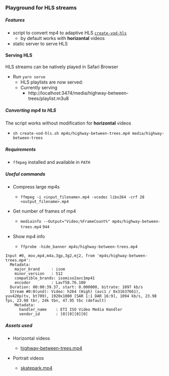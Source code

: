 ### Playground for HLS streams

##### Features
* script to convert mp4 to adaptive HLS [`create-vod-hls`](./create-vod-hls.sh)
  * by default works with **horizontal** videos
* static server to serve HLS


#### Serving HLS
HLS streams can be natively played in Safari Browser
* Run `yarn serve`
  * HLS playlists are now served: 
  * Currently serving
    * http://localhost:3474/media/highway-between-trees/playlist.m3u8

##### Converting mp4 to HLS
The script works without modification for **horizontal** videos
* `sh create-vod-hls.sh mp4s/highway-between-trees.mp4 media/highway-between-trees`

##### Requirements
* `ffmpeg` installed and available in `PATH`


##### Useful commands

* Compress large mp4s
  * `ffmpeg -i <input_filename>.mp4 -vcodec libx264 -crf 28 <output_filename>.mp4`

* Get number of frames of mp4
  * `mediainfo --Output="Video;%FrameCount%" mp4s/highway-between-trees.mp4`
  `944`

* Show mp4 info
  * `ffprobe -hide_banner mp4s/highway-between-trees.mp4`

```
Input #0, mov,mp4,m4a,3gp,3g2,mj2, from 'mp4s/highway-between-trees.mp4':
  Metadata:
    major_brand     : isom
    minor_version   : 512
    compatible_brands: isomiso2avc1mp41
    encoder         : Lavf58.76.100
  Duration: 00:00:39.37, start: 0.000000, bitrate: 1097 kb/s
  Stream #0:0(und): Video: h264 (High) (avc1 / 0x31637661), yuv420p(tv, bt709), 1920x1080 [SAR 1:1 DAR 16:9], 1094 kb/s, 23.98 fps, 23.98 tbr, 24k tbn, 47.95 tbc (default)
    Metadata:
      handler_name    : ETI ISO Video Media Handler
      vendor_id       : [0][0][0][0]
```
##### Assets used
* Horizontal videos
  * [highway-between-trees.mp4](https://mixkit.co/free-stock-video/highway-between-trees-506/)

* Portrait videos
  * [skatepark.mp4](https://mixkit.co/free-stock-video/top-aerial-shot-of-a-skater-skating-on-a-half-1364/)
